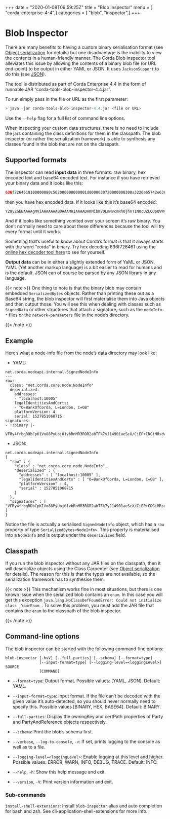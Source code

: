 +++
date = "2020-01-08T09:59:25Z"
title = "Blob Inspector"
menu = [ "corda-enterprise-4-4",]
categories = [ "blob", "inspector",]
+++


# Blob Inspector

There are many benefits to having a custom binary serialisation format (see [Object serialization](serialization.md) for details) but one
            disadvantage is the inability to view the contents in a human-friendly manner. The Corda Blob Inspector tool alleviates
            this issue by allowing the contents of a binary blob file (or URL end-point) to be output in either YAML or JSON. It
            uses `JacksonSupport` to do this (see [JSON](json.md)).

The tool is distributed as part of Corda Enterprise 4.4 in the form of runnable JAR “corda-tools-blob-inspector-4.4.jar”.

To run simply pass in the file or URL as the first parameter:

```kotlin
> java -jar corda-tools-blob-inspector-4.4.jar <file or URL>
```
Use the `--help` flag for a full list of command line options.

When inspecting your custom data structures, there is no need to include the jars containing the class definitions for them
            in the classpath. The blob inspector (or rather the serialization framework) is able to synthesis any classes found in the
            blob that are not on the classpath.


## Supported formats

The inspector can read **input data** in three formats: raw binary, hex encoded text and base64 encoded text. For instance
                if you have retrieved your binary data and it looks like this:

```kotlin
636f7264610100000080c562000000000001d0000030720000000300a3226e65742e636f7264613a38674f537471464b414a5055...
```
then you have hex encoded data. If it looks like this it’s base64 encoded:

```kotlin
Y29yZGEBAAAAgMViAAAAAAAB0AAAMHIAAAADAKMibmV0LmNvcmRhOjhnT1N0cUZLQUpQVWVvY2Z2M1NlU1E9PdAAACc1AAAAAgCjIm5l...
```
And if it looks like something vomited over your screen it’s raw binary. You don’t normally need to care about these
                differences because the tool will try every format until it works.

Something that’s useful to know about Corda’s format is that it always starts with the word “corda” in binary. Try
                hex decoding 636f726461 using the [online hex decoder tool here](https://convertstring.com/EncodeDecode/HexDecode)
                to see for yourself.

**Output data** can be in either a slightly extended form of YaML or JSON. YaML (Yet another markup language) is a bit
                easier to read for humans and is the default. JSON can of course be parsed by any JSON library in any language.


{{< note >}}
One thing to note is that the binary blob may contain embedded `SerializedBytes` objects. Rather than printing these
                    out as a Base64 string, the blob inspector will first materialise them into Java objects and then output those. You will
                    see this when dealing with classes such as `SignedData` or other structures that attach a signature, such as the
                    `nodeInfo-*` files or the `network-parameters` file in the node’s directory.

{{< /note >}}

## Example

Here’s what a node-info file from the node’s data directory may look like:


* YAML:


```none
net.corda.nodeapi.internal.SignedNodeInfo
---
raw:
  class: "net.corda.core.node.NodeInfo"
  deserialized:
    addresses:
    - "localhost:10005"
    legalIdentitiesAndCerts:
    - "O=BankOfCorda, L=London, C=GB"
    platformVersion: 4
    serial: 1527851068715
signatures:
- !!binary |-
  VFRy4frbgRDbCpK1Vo88PyUoj01vbRnMR3ROR2abTFk7yJ14901aeScX/CiEP+CDGiMRsdw01cXt\nhKSobAY7Dw==
```

* JSON:


```none
net.corda.nodeapi.internal.SignedNodeInfo
{
  "raw" : {
    "class" : "net.corda.core.node.NodeInfo",
    "deserialized" : {
      "addresses" : [ "localhost:10005" ],
      "legalIdentitiesAndCerts" : [ "O=BankOfCorda, L=London, C=GB" ],
      "platformVersion" : 4,
      "serial" : 1527851068715
    }
  },
  "signatures" : [ "VFRy4frbgRDbCpK1Vo88PyUoj01vbRnMR3ROR2abTFk7yJ14901aeScX/CiEP+CDGiMRsdw01cXthKSobAY7Dw==" ]
}
```
Notice the file is actually a serialised `SignedNodeInfo` object, which has a `raw` property of type `SerializedBytes<NodeInfo>`.
                This property is materialised into a `NodeInfo` and is output under the `deserialized` field.


## Classpath

If you run the blob inspector without any JAR files on the classpath, then it will deserialize objects using the Class Carpenter (see [Object serialization](serialization.md) for details).
                The reason for this is that the types are not available, so the serialization framework has to synthesise them.


{{< note >}}
This mechanism works fine in most situations, but there is one known issue when the serialized blob contains an `enum`.
                    In this case you will get this exception `java.lang.NoClassDefFoundError: Could not initialize class _YourEnum_`.
                    To solve this problem, you must add the JAR file that contains the `enum` to the classpath of the blob inspector.

{{< /note >}}

## Command-line options

The blob inspector can be started with the following command-line options:

```shell
blob-inspector [-hvV] [--full-parties] [--schema] [--format=type]
               [--input-format=type] [--logging-level=<loggingLevel>] SOURCE
               [COMMAND]
```

* `--format=type`: Output format. Possible values: [YAML, JSON]. Default: YAML.


* `--input-format=type`: Input format. If the file can’t be decoded with the given value it’s auto-detected, so you should
                        never normally need to specify this. Possible values [BINARY, HEX, BASE64]. Default: BINARY.


* `--full-parties`: Display the owningKey and certPath properties of Party and PartyAndReference objects respectively.


* `--schema`: Print the blob’s schema first.


* `--verbose`, `--log-to-console`, `-v`: If set, prints logging to the console as well as to a file.


* `--logging-level=<loggingLevel>`: Enable logging at this level and higher. Possible values: ERROR, WARN, INFO, DEBUG, TRACE. Default: INFO.


* `--help`, `-h`: Show this help message and exit.


* `--version`, `-V`: Print version information and exit.



### Sub-commands

`install-shell-extensions`: Install `blob-inspector` alias and auto completion for bash and zsh. See cli-application-shell-extensions for more info.


